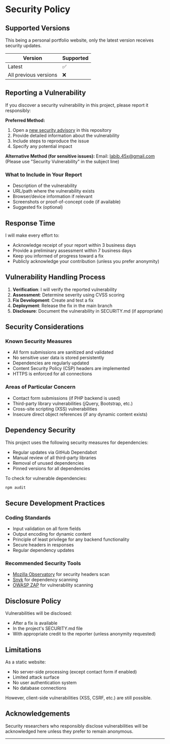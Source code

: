 
# Security Policy

## Supported Versions

This being a personal portfolio website, only the latest version receives security updates. 

| Version | Supported          |
| ------- | ------------------ |
| Latest  | :white_check_mark: |
| All previous versions | :x: |

## Reporting a Vulnerability

If you discover a security vulnerability in this project, please report it responsibly:

**Preferred Method:**
1. Open a [new security advisory](https://github.com/la-b-ib/la-b-ib.github.io/security/advisories/new) in this repository
2. Provide detailed information about the vulnerability
3. Include steps to reproduce the issue
4. Specify any potential impact

**Alternative Method (for sensitive issues):**
Email: [labib.45x@gmail.com ](mailto:labib.45x@gmail.com)  
(Please use "Security Vulnerability" in the subject line)

### What to Include in Your Report
- Description of the vulnerability
- URL/path where the vulnerability exists
- Browser/device information if relevant
- Screenshots or proof-of-concept code (if available)
- Suggested fix (optional)

## Response Time

I will make every effort to:
- Acknowledge receipt of your report within 3 business days
- Provide a preliminary assessment within 7 business days
- Keep you informed of progress toward a fix
- Publicly acknowledge your contribution (unless you prefer anonymity)

## Vulnerability Handling Process

1. **Verification**: I will verify the reported vulnerability
2. **Assessment**: Determine severity using CVSS scoring
3. **Fix Development**: Create and test a fix
4. **Deployment**: Release the fix in the main branch
5. **Disclosure**: Document the vulnerability in SECURITY.md (if appropriate)

## Security Considerations

### Known Security Measures
- All form submissions are sanitized and validated
- No sensitive user data is stored persistently
- Dependencies are regularly updated
- Content Security Policy (CSP) headers are implemented
- HTTPS is enforced for all connections

### Areas of Particular Concern
- Contact form submissions (if PHP backend is used)
- Third-party library vulnerabilities (jQuery, Bootstrap, etc.)
- Cross-site scripting (XSS) vulnerabilities
- Insecure direct object references (if any dynamic content exists)

## Dependency Security

This project uses the following security measures for dependencies:
- Regular updates via GitHub Dependabot
- Manual review of all third-party libraries
- Removal of unused dependencies
- Pinned versions for all dependencies

To check for vulnerable dependencies:
```bash
npm audit
```

## Secure Development Practices

### Coding Standards
- Input validation on all form fields
- Output encoding for dynamic content
- Principle of least privilege for any backend functionality
- Secure headers in responses
- Regular dependency updates

### Recommended Security Tools
- [Mozilla Observatory](https://observatory.mozilla.org/) for security headers scan
- [Snyk](https://snyk.io/) for dependency scanning
- [OWASP ZAP](https://www.zaproxy.org/) for vulnerability scanning

## Disclosure Policy

Vulnerabilities will be disclosed:
- After a fix is available
- In the project's SECURITY.md file
- With appropriate credit to the reporter (unless anonymity requested)

## Limitations

As a static website:
- No server-side processing (except contact form if enabled)
- Limited attack surface
- No user authentication system
- No database connections

However, client-side vulnerabilities (XSS, CSRF, etc.) are still possible.

## Acknowledgements

Security researchers who responsibly disclose vulnerabilities will be acknowledged here unless they prefer to remain anonymous.

---
